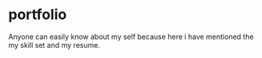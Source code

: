 # portfolio
Anyone can easily know about my self because here i have mentioned  the my skill set and my resume.
